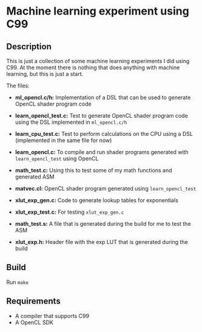 # Machine learning experiment using C99

## Description

This is just a collection of some machine learning experiments I did using C99.
At the moment there is nothing that does anything with machine learning, but this is just a start.

The files:
 - **ml_opencl.c/h:** Implementation of a DSL that can be used to generate OpenCL shader program code
 - **learn_opencl_test.c:** Test to generate OpenCL shader program code using the DSL implemented in `ml_opencl.c/h`
 - **learn_cpu_test.c:** Test to perform calculations on the CPU using a DSL (implemented in the same file for now)
 - **learn_opencl.c:** To compile and run shader programs generated with `learn_opencl_test` using OpenCL
 - **math_test.c:** Using this to test some of my math functions and generated ASM
 - **matvec.cl:** OpenCL shader program generated using `learn_opencl_test`
 - **xlut_exp_gen.c:** Code to generate lookup tables for exponentials
 - **xlut_exp_test.c:** For testing `xlut_exp_gen.c`
 
 - **math_test.s:** A file that is generated during the build for me to test the ASM
 - **xlut_exp.h:** Header file with the exp LUT that is generated during the build
 
## Build

Run `make`

## Requirements
 - A compiler that supports C99
 - A OpenCL SDK
